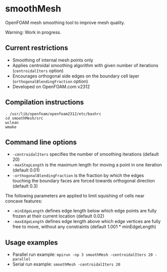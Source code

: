 # smoothMesh

OpenFOAM mesh smoothing tool to improve mesh quality.

Warning: Work in progress.

## Current restrictions

- Smoothing of internal mesh points only
- Applies centroidal smoothing algorithm with given number of iterations (`centroidalIters` option)
- Encourages orthogonal side edges on the boundary cell layer (`orthogonalBlendingFraction` option)
- Developed on OpenFOAM.com v2312

## Compilation instructions

```
. /usr/lib/openfoam/openfoam2312/etc/bashrc
cd smoothMesh/src
wclean
wmake
```

## Command line options

- `-centroidalIters` specifies the number of smoothing iterations (default 20)
- `-maxStepLength` is the maximum length for moving a point in one iteration (default 0.01)
- `-orthogonalBlendingFraction` is the fraction by which the edges touching
  the boundary faces are forced towards orthogonal direction (default 0.3)

The following parameters are applied to limit squishing of cells near concave features:

- `-minEdgeLength` defines edge length below which edge points are fully frozen at their current location (default 0.02)
- `-maxEdgeLength` defines edge length above which edge vertices are fully free to move, without any constraints (default 1.001 * minEdgeLength)

## Usage examples

- Parallel run example: `mpirun -np 3 smoothMesh -centroidalIters 20 -parallel`
- Serial run example: `smoothMesh -centroidalIters 20`
